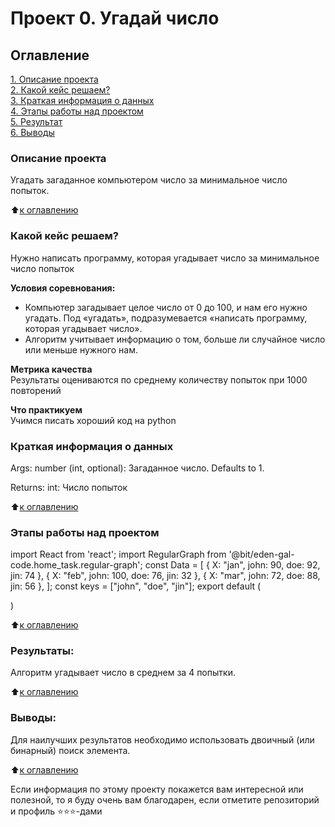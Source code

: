 # Проект 0. Угадай число

## Оглавление  
[1. Описание проекта](.README.md#Описание-проекта)  
[2. Какой кейс решаем?](.README.md#Какой-кейс-решаем)  
[3. Краткая информация о данных](.README.md#Краткая-информация-о-данных)  
[4. Этапы работы над проектом](.README.md#Этапы-работы-над-проектом)  
[5. Результат](.README.md#Результат)    
[6. Выводы](.README.md#Выводы) 

### Описание проекта    
Угадать загаданное компьютером число за минимальное число попыток.

:arrow_up:[к оглавлению](_)


### Какой кейс решаем?    
Нужно написать программу, которая угадывает число за минимальное число попыток

**Условия соревнования:**  
- Компьютер загадывает целое число от 0 до 100, и нам его нужно угадать. Под «угадать», подразумевается «написать программу, которая угадывает число».
- Алгоритм учитывает информацию о том, больше ли случайное число или меньше нужного нам.

**Метрика качества**     
Результаты оцениваются по среднему количеству попыток при 1000 повторений

**Что практикуем**     
Учимся писать хороший код на python


### Краткая информация о данных
 Args:
        number (int, optional): Загаданное число. Defaults to 1.

Returns:
        int: Число попыток
  
:arrow_up:[к оглавлению](.README.md#Оглавление)


### Этапы работы над проектом  
import React from 'react';
import RegularGraph from '@bit/eden-gal-code.home_task.regular-graph';
 const Data = [
    { X: "jan", john: 90, doe: 92, jin: 74 },
    { X: "feb", john: 100, doe: 76, jin: 32 },
    { X: "mar", john: 72, doe: 88, jin: 56 },
  ];
  const keys = ["john", "doe", "jin"];
export default (
	<div style={{width:300}}>
	<RegularGraph label="Grades" data={Data} keys={keys}/>
	</div>
)

:arrow_up:[к оглавлению](.README.md#Оглавление)


### Результаты:  
Алгоритм угадывает число в среднем за 4 попытки.

:arrow_up:[к оглавлению](.README.md#Оглавление)


### Выводы:  
Для наилучших результатов необходимо использовать двоичный (или бинарный) поиск элемента.

:arrow_up:[к оглавлению](.README.md#Оглавление)


Если информация по этому проекту покажется вам интересной или полезной, то я буду очень вам благодарен, если отметите репозиторий и профиль ⭐️⭐️⭐️-дами